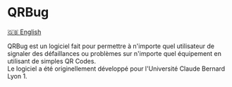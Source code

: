# QRBug

[🇬🇧 English](https://github.com/texcoffier/qrbug/blob/main/README.md)

QRBug est un logiciel fait pour permettre à n'importe quel utilisateur de signaler des défaillances ou problèmes sur n'importe quel équipement en utilisant de simples QR Codes.  
Le logiciel a été originellement développé pour l'Université Claude Bernard Lyon 1.
